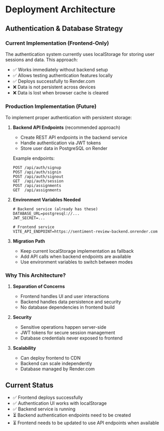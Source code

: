 # Deployment Architecture

## Authentication & Database Strategy

### Current Implementation (Frontend-Only)
The authentication system currently uses localStorage for storing user sessions and data. This approach:
- ✅ Works immediately without backend setup
- ✅ Allows testing authentication features locally
- ✅ Deploys successfully to Render.com
- ❌ Data is not persistent across devices
- ❌ Data is lost when browser cache is cleared

### Production Implementation (Future)
To implement proper authentication with persistent storage:

1. **Backend API Endpoints** (recommended approach)
   - Create REST API endpoints in the backend service
   - Handle authentication via JWT tokens
   - Store user data in PostgreSQL on Render
   
   Example endpoints:
   ```
   POST /api/auth/signup
   POST /api/auth/signin
   POST /api/auth/signout
   GET  /api/auth/session
   POST /api/assignments
   GET  /api/assignments
   ```

2. **Environment Variables Needed**
   ```
   # Backend service (already has these)
   DATABASE_URL=postgresql://...
   JWT_SECRET=...
   
   # Frontend service
   VITE_API_ENDPOINT=https://sentiment-review-backend.onrender.com
   ```

3. **Migration Path**
   - Keep current localStorage implementation as fallback
   - Add API calls when backend endpoints are available
   - Use environment variables to switch between modes

### Why This Architecture?

1. **Separation of Concerns**
   - Frontend handles UI and user interactions
   - Backend handles data persistence and security
   - No database dependencies in frontend build

2. **Security**
   - Sensitive operations happen server-side
   - JWT tokens for secure session management
   - Database credentials never exposed to frontend

3. **Scalability**
   - Can deploy frontend to CDN
   - Backend can scale independently
   - Database managed by Render.com

## Current Status
- ✅ Frontend deploys successfully
- ✅ Authentication UI works with localStorage
- ✅ Backend service is running
- ⏳ Backend authentication endpoints need to be created
- ⏳ Frontend needs to be updated to use API endpoints when available
